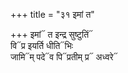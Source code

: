+++
title = "३१ इमां त"

+++
इमां᳓ त इन्द्र सुष्टुतिं᳓  
वि᳓प्र इयर्ति धीति᳓भिः  
जामि᳓म् पदे᳓व पि᳓प्रतीम् प्र᳓ अध्वरे᳓